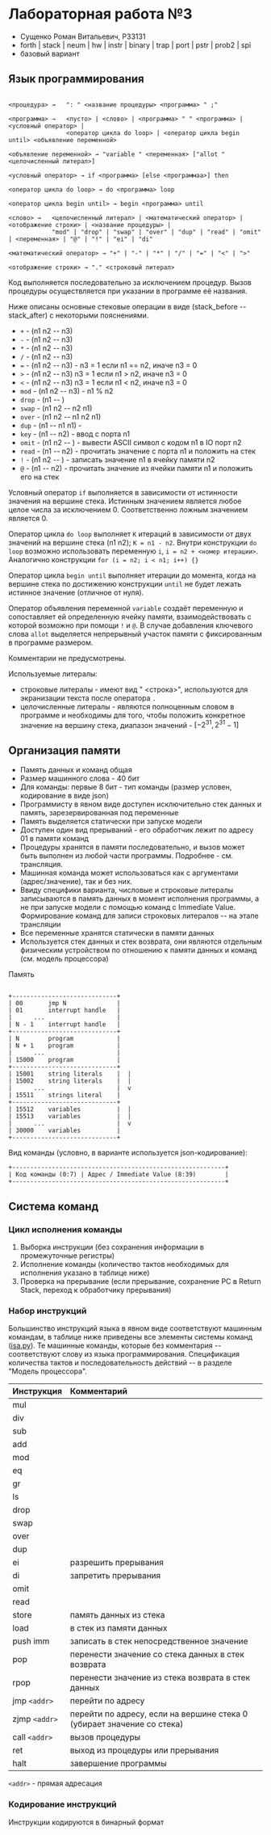 # Лабораторная работа №3

- Сущенко Роман Витальевич, P33131
- forth | stack | neum | hw | instr | binary | trap | port | pstr | prob2 | spi
- базовый вариант

## Язык программирования

```text

<процедура> →   ": " <название процедуры> <программа> " ;"

<программа> →   <пусто> | <слово> | <программа> " " <программа> | <условный оператор> |
                <оператор цикла do loop> | <оператор цикла begin until> <объявление переменной>
                
<объявление переменной> → "variable " <переменная> ["allot " <целочисленный литерал>] 

<условный оператор> → if <программа> [else <программаа>] then  

<оператор цикла do loop> → do <программа> loop  

<оператор цикла begin until> → begin <программа> until  

<слово> →   <целочисленный литерал> | <математический оператор> | <отображение строки> | <название процедуры> |
            "mod" | "drop" | "swap" | "over" | "dup" | "read" | "omit" | <переменная> | "@" | "!" | "ei" | "di"

<математический оператор> → "+" | "-" | "*" | "/" | "=" | "<" | ">" 

<отображение строки> → "." <строковый литерал>

```

Код выполняется последовательно за исключением процедур.
Вызов процедуры осуществляется при указании в программе её названия.

Ниже описаны основные стековые операции в виде (stack_before -- stack_after) с некоторыми пояснениями.

- ```+``` - (n1 n2 -- n3)
- ```-``` - (n1 n2 -- n3)
- ```*``` - (n1 n2 -- n3)
- ```/``` - (n1 n2 -- n3)
- ```=``` - (n1 n2 -- n3) - n3 = 1 если n1 == n2, иначе n3 = 0
- ```>``` - (n1 n2 -- n3) n3 = 1 если n1 > n2, иначе n3 = 0
- ```<``` - (n1 n2 -- n3) n3 = 1 если n1 < n2, иначе n3 = 0
- ```mod``` - (n1 n2 -- n3) - n1 % n2
- ```drop``` - (n1 -- )
- ```swap``` - (n1 n2 -- n2 n1)
- ```over``` - (n1 n2 -- n1 n2 n1)
- ```dup``` - (n1 -- n1 n1) -
- ```key``` - (n1 -- n2) - ввод c порта n1
- ```omit``` - (n1 n2 -- ) - вывести ASCII символ с кодом n1 в IO порт n2
- ```read``` - (n1 -- n2) - прочитать значение с порта n1 и положить на стек
- ```!``` - (n1 n2 -- ) - записать значение n1 в ячейку памяти n2
- ```@``` - (n1 -- n2) - прочитать значение из ячейки памяти n1 и положить его на стек

Условный оператор ```if``` выполняется в зависимости от истинности значения на вершине стека.
Истинным значением является любое целое числа за исключением 0. Соответственно ложным значением является 0.

Оператор цикла ```do loop``` выполняет ```K``` итераций в зависимости от двух значений на вершине стека (n1 n2);
```K = n1 - n2```. Внутри конструкции ```do loop``` возможно использовать
переменную ```i```, ```i = n2 + <номер итерации>```.
Аналогично конструкции ```for (i = n2; i < n1; i++) {}```

Оператор цикла ```begin until``` выполняет итерации до момента, когда на вершине стека
по достижению конструкции ```until``` не будет лежать истинное значение (отличное от нуля).

Оператор объявления переменной ```variable``` создаёт переменную и сопоставляет ей
определенную ячейку памяти, взаимодействовать с которой возможно при помощи ```!``` и ```@```.
В случае добавления ключевого слова ```allot``` выделяется непрерывный участок памяти с фиксированным
в программе размером.

Комментарии не предусмотрены.

Используемые литералы:

- строковые литералы - имеют вид " <строка>", используются для экранизации текста после оператора ```.```
- целочисленные литералы - являются полноценным словом в программе и необходимы для того, чтобы положить конкретное
  значение на вершину стека, диапазон значений - $[-2^{31}, 2^{31} - 1]$

## Организация памяти

- Память данных и команд общая
- Размер машинного слова - 40 бит
- Для команды: первые 8 бит - тип команды (размер условен, кодирование в виде json)
- Программисту в явном виде доступен исключительно стек данных и память, зарезервированная под переменные
- Память выделяется статически при запуске модели
- Доступен один вид прерываний - его обработчик лежит по адресу 01 в памяти команд
- Процедуры хранятся в памяти последовательно, и вызов может быть выполнен из любой
  части программы. Подробнее - см. трансляция.
- Машинная команда может использоваться как с аргументами (адрес/значение), так и без них.
- Ввиду специфики варианта, числовые и строковые литералы записываются в память данных в
  момент исполнения программы, а не при запуске модели с помощью команд с Immediate Value.
  Формирование команд для записи строковых литералов -- на этапе трансляции
- Все переменные хранятся статически в памяти данных
- Используется стек данных и стек возврата, они являются отдельным физическим устройством
  по отношению к памяти данных и команд (см. модель процессора)

Память

```text

+-----------------------------+
| 00       jmp N              |
| 01       interrupt handle   |
|      ...                    |
| N - 1    interrupt handle   |
+-----------------------------+
| N        program            |
| N + 1    program            |
|      ...                    |
| 15000    program            |
+-----------------------------+
| 15001    string literals    |  |
| 15002    string literals    |  |
|      ...                    |  v
| 15511    strings literal    |  
+-----------------------------+
| 15512    variables          |  |
| 15513    variables          |  |
|      ...                    |  v
| 30000    variables          |  
+-----------------------------+
```

Вид команды (условно, в варианте используется json-кодирование):

```text
+-----------------------------------------------------------+
| Код команды (0:7) | Адрес / Immediate Value (8:39)        |
+-----------------------------------------------------------+
```

## Система команд

### Цикл исполнения команды

1. Выборка инструкции (без сохранения информации в промежуточные регистры)
2. Исполнение команды (количество тактов необходимых для исполнения указано в таблице ниже)
3. Проверка на прерывание (если прерывание, сохранение PC в Return Stack, переход к обработчику прерывания)

### Набор инструкций

Большинство инструкций языка в явном виде соответствуют машинным командам, в таблице ниже
приведены все элементы системы команд ([isa.py](src/isa.py)). Те машинные команды, которые без комментария --
соответствуют слову из языка программирования. Спецификация количества тактов и последовательность
действий -- в разделе "Модель процессора".

| Инструкция        | Комментарий                                                            |
|:------------------|:-----------------------------------------------------------------------|
| mul               |                                                                        |
| div               |                                                                        |
| sub               |                                                                        |
| add               |                                                                        |
| mod               |                                                                        |
| eq                |                                                                        |
| gr                |                                                                        |
| ls                |                                                                        |
| drop              |                                                                        |
| swap              |                                                                        |
| over              |                                                                        |
| dup               |                                                                        |
| ei                | разрешить прерывания                                                   |
| di                | запретить прерывания                                                   |
| omit              |                                                                        |
| read              |                                                                        |
| store             | память данных из стека                                                 |
| load              | в стек из памяти данных                                                |
| push imm          | записать в стек непосредственное значение                              |
| pop               | перенести значение со стека данных в стек возврата                     |
| rpop              | перенести значение из стека возврата в стек данных                     |
| jmp ```<addr>```  | перейти по адресу                                                      |
| zjmp ```<addr>``` | перейти по адресу, если на вершине стека 0 (убирает значение со стека) |
| call ```<addr>``` | вызов процедуры                                                        |
| ret               | выход из процедуры или прерывания                                      |
| halt              | завершение программы                                                   |

```<addr>``` - прямая адресация

### Кодирование инструкций

Инструкции кодируются в бинарный формат

